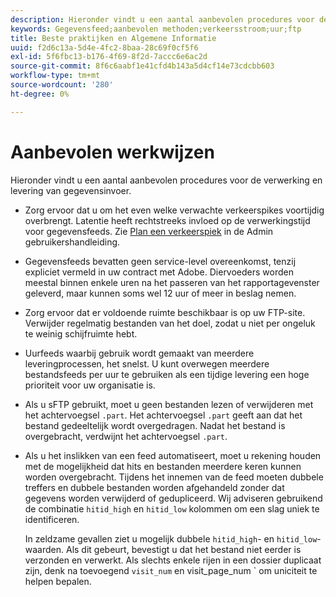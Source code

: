 ```yaml
---
description: Hieronder vindt u een aantal aanbevolen procedures voor de verwerking en levering van gegevensinvoer.
keywords: Gegevensfeed;aanbevolen methoden;verkeersstroom;uur;ftp
title: Beste praktijken en Algemene Informatie
uuid: f2d6c13a-5d4e-4fc2-8baa-28c69f0cf5f6
exl-id: 5f6fbc13-b176-4f69-8f2d-7accc6e6ac2d
source-git-commit: 8f6c6aabf1e41cfd4b143a5d4cf14e73cdcbb603
workflow-type: tm+mt
source-wordcount: '280'
ht-degree: 0%

---
```


# Aanbevolen werkwijzen

Hieronder vindt u een aantal aanbevolen procedures voor de verwerking en levering van gegevensinvoer.

* Zorg ervoor dat u om het even welke verwachte verkeerspikes voortijdig overbrengt. Latentie heeft rechtstreeks invloed op de verwerkingstijd voor gegevensfeeds. Zie [Plan een verkeerspiek](/help/admin/c-traffic-management/t-traffic-schedule-spike.md) in de Admin gebruikershandleiding.

* Gegevensfeeds bevatten geen service-level overeenkomst, tenzij expliciet vermeld in uw contract met Adobe. Diervoeders worden meestal binnen enkele uren na het passeren van het rapportagevenster geleverd, maar kunnen soms wel 12 uur of meer in beslag nemen.

* Zorg ervoor dat er voldoende ruimte beschikbaar is op uw FTP-site. Verwijder regelmatig bestanden van het doel, zodat u niet per ongeluk te weinig schijfruimte hebt.

* Uurfeeds waarbij gebruik wordt gemaakt van meerdere leveringprocessen, het snelst. U kunt overwegen meerdere bestandsfeeds per uur te gebruiken als een tijdige levering een hoge prioriteit voor uw organisatie is.

* Als u sFTP gebruikt, moet u geen bestanden lezen of verwijderen met het achtervoegsel `.part`. Het achtervoegsel `.part` geeft aan dat het bestand gedeeltelijk wordt overgedragen. Nadat het bestand is overgebracht, verdwijnt het achtervoegsel `.part`.

* Als u het inslikken van een feed automatiseert, moet u rekening houden met de mogelijkheid dat hits en bestanden meerdere keren kunnen worden overgebracht. Tijdens het innemen van de feed moeten dubbele treffers en dubbele bestanden worden afgehandeld zonder dat gegevens worden verwijderd of gedupliceerd. Wij adviseren gebruikend de combinatie `hitid_high` en `hitid_low` kolommen om een slag uniek te identificeren.

   In zeldzame gevallen ziet u mogelijk dubbele `hitid_high`- en `hitid_low`-waarden. Als dit gebeurt, bevestigt u dat het bestand niet eerder is verzonden en verwerkt. Als slechts enkele rijen in een dossier duplicaat zijn, denk na toevoegend `visit_num` en visit_page_num ` om uniciteit te helpen bepalen.
